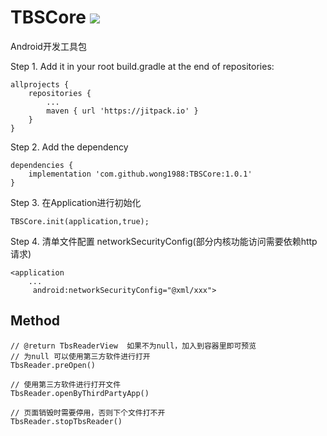 # TBSCore [![](https://jitpack.io/v/wong1988/TBSCore.svg)](https://jitpack.io/#wong1988/TBSCore)

Android开发工具包

Step 1. Add it in your root build.gradle at the end of repositories:
```
allprojects {
    repositories {
        ...
        maven { url 'https://jitpack.io' }
    }
}
```
Step 2. Add the dependency
```
dependencies {
    implementation 'com.github.wong1988:TBSCore:1.0.1'
}
```
Step 3. 在Application进行初始化
```
TBSCore.init(application,true);
```
Step 4. 清单文件配置 networkSecurityConfig(部分内核功能访问需要依赖http请求)
```
<application
    ...
     android:networkSecurityConfig="@xml/xxx">
```


## Method

```
// @return TbsReaderView  如果不为null，加入到容器里即可预览
// 为null 可以使用第三方软件进行打开
TbsReader.preOpen()

// 使用第三方软件进行打开文件
TbsReader.openByThirdPartyApp()

// 页面销毁时需要停用，否则下个文件打不开
TbsReader.stopTbsReader()
```